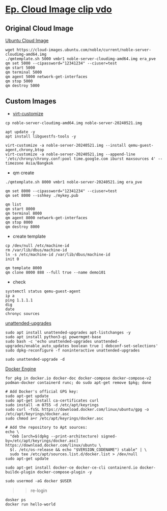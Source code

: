 
# [Ep. Cloud Image clip vdo](https://www.loom.com/share/84a3720bc5584835a2ba0ebb757d4692?sid=93c273af-4b29-43aa-b2da-5198e1a49bc4)
## Original Cloud Image
[Ubuntu Cloud Image](https://cloud-images.ubuntu.com/)
```
wget https://cloud-images.ubuntu.com/noble/current/noble-server-cloudimg-amd64.img
./qmtemplate.sh 5000 vmbr1 noble-server-cloudimg-amd64.img era_pve
qm set 5000 --cipassword="12341234" --ciuser=test
qm start 5000
qm terminal 5000
qm agent 5000 network-get-interfaces
qm stop 5000
qm destroy 5000
```

## Custom Images
- [virt-customize](https://libguestfs.org/virt-customize.1.html)

```
cp noble-server-cloudimg-amd64.img noble-server-20240521.img

apt update -y
apt install libguestfs-tools -y

virt-customize -a noble-server-20240521.img --install qemu-guest-agent,chrony,btop
virt-customize -a noble-server-20240521.img --append-line '/etc/chrony/chrony.conf:pool time.google.com iburst maxsources 4' --timezone Asia/Bangkok

```
- qm create
```
./qmtemplate.sh 8000 vmbr1 noble-server-20240521.img era_pve
```
```
qm set 8000 --cipassword="12341234" --ciuser=test
qm set 8000 --sshkey ./mykey.pub
```
```
qm list
qm start 8000
qm terminal 8000
qm agent 8000 network-get-interfaces
qm stop 8000
qm destroy 8000
```
- create template
```
cp /dev/null /etc/machine-id
rm /var/lib/dbus/machine-id
ln -s /etc/machine-id /var/lib/dbus/machine-id
init 0

qm template 8000
qm clone 8000 888 --full true --name demo101
```
- check
```
systemctl status qemu-guest-agent
ip a
ping 1.1.1.1
dig
date
chronyc sources
```
[unattended-upgrades](https://wiki.debian.org/UnattendedUpgrades)
```
sudo apt install unattended-upgrades apt-listchanges -y
sudo apt install python3-gi powermgmt-base
sudo bash -c 'echo unattended-upgrades unattended-upgrades/enable_auto_updates boolean true | debconf-set-selections'
sudo dpkg-reconfigure -f noninteractive unattended-upgrades

sudo unattended-upgrade -d
```
[Docker Engine]()
```
for pkg in docker.io docker-doc docker-compose docker-compose-v2 podman-docker containerd runc; do sudo apt-get remove $pkg; done
```
```
# Add Docker's official GPG key:
sudo apt-get update
sudo apt-get install ca-certificates curl
sudo install -m 0755 -d /etc/apt/keyrings
sudo curl -fsSL https://download.docker.com/linux/ubuntu/gpg -o /etc/apt/keyrings/docker.asc
sudo chmod a+r /etc/apt/keyrings/docker.asc

# Add the repository to Apt sources:
echo \
  "deb [arch=$(dpkg --print-architecture) signed-by=/etc/apt/keyrings/docker.asc] https://download.docker.com/linux/ubuntu \
  $(. /etc/os-release && echo "$VERSION_CODENAME") stable" | \
  sudo tee /etc/apt/sources.list.d/docker.list > /dev/null
sudo apt-get update
```
```
sudo apt-get install docker-ce docker-ce-cli containerd.io docker-buildx-plugin docker-compose-plugin -y

sudo usermod -aG docker $USER
```
>> re-login
```
dosker ps
docker run hello-world
```
